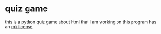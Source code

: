 # quiz game
this is a python quiz game about html that I am working on
this program has an [mit license](https://github.com/henryfox/quiz-game/blob/master/LICENSE)
